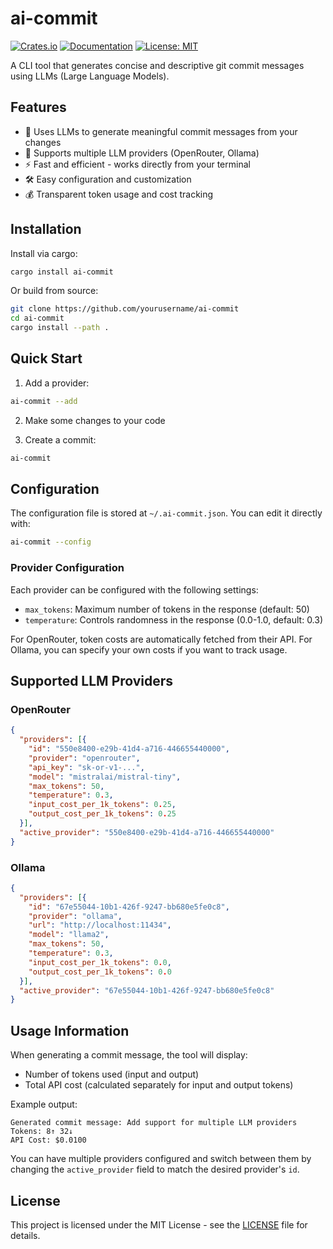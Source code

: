 # ai-commit

[![Crates.io](https://img.shields.io/crates/v/ai-commit.svg)](https://crates.io/crates/ai-commit)
[![Documentation](https://docs.rs/ai-commit/badge.svg)](https://docs.rs/ai-commit)
[![License: MIT](https://img.shields.io/badge/License-MIT-yellow.svg)](https://opensource.org/licenses/MIT)

A CLI tool that generates concise and descriptive git commit messages using LLMs (Large Language Models).

## Features

- 🤖 Uses LLMs to generate meaningful commit messages from your changes
- 🔄 Supports multiple LLM providers (OpenRouter, Ollama)
- ⚡ Fast and efficient - works directly from your terminal
- 🛠️ Easy configuration and customization
- 💰 Transparent token usage and cost tracking

## Installation

Install via cargo:

```bash
cargo install ai-commit
```

Or build from source:

```bash
git clone https://github.com/yourusername/ai-commit
cd ai-commit
cargo install --path .
```

## Quick Start

1. Add a provider:
```bash
ai-commit --add
```

2. Make some changes to your code

3. Create a commit:
```bash
ai-commit
```

## Configuration

The configuration file is stored at `~/.ai-commit.json`. You can edit it directly with:

```bash
ai-commit --config
```

### Provider Configuration

Each provider can be configured with the following settings:

- `max_tokens`: Maximum number of tokens in the response (default: 50)
- `temperature`: Controls randomness in the response (0.0-1.0, default: 0.3)

For OpenRouter, token costs are automatically fetched from their API. For Ollama, you can specify your own costs if you want to track usage.

## Supported LLM Providers

### OpenRouter
```json
{
  "providers": [{
    "id": "550e8400-e29b-41d4-a716-446655440000",
    "provider": "openrouter",
    "api_key": "sk-or-v1-...",
    "model": "mistralai/mistral-tiny",
    "max_tokens": 50,
    "temperature": 0.3,
    "input_cost_per_1k_tokens": 0.25,
    "output_cost_per_1k_tokens": 0.25
  }],
  "active_provider": "550e8400-e29b-41d4-a716-446655440000"
}
```

### Ollama
```json
{
  "providers": [{
    "id": "67e55044-10b1-426f-9247-bb680e5fe0c8",
    "provider": "ollama",
    "url": "http://localhost:11434",
    "model": "llama2",
    "max_tokens": 50,
    "temperature": 0.3,
    "input_cost_per_1k_tokens": 0.0,
    "output_cost_per_1k_tokens": 0.0
  }],
  "active_provider": "67e55044-10b1-426f-9247-bb680e5fe0c8"
}
```

## Usage Information

When generating a commit message, the tool will display:
- Number of tokens used (input and output)
- Total API cost (calculated separately for input and output tokens)

Example output:
```
Generated commit message: Add support for multiple LLM providers
Tokens: 8↑ 32↓
API Cost: $0.0100
```

You can have multiple providers configured and switch between them by changing the `active_provider` field to match the desired provider's `id`.

## License

This project is licensed under the MIT License - see the [LICENSE](LICENSE) file for details.
